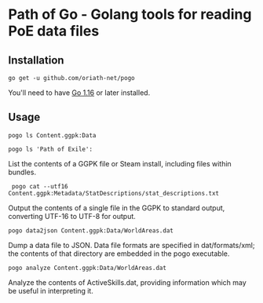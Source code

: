 Path of Go - Golang tools for reading PoE data files
====================================================

Installation
------------

    go get -u github.com/oriath-net/pogo

You'll need to have [Go 1.16](https://golang.org/dl/) or later installed.


Usage
-----

    pogo ls Content.ggpk:Data

    pogo ls 'Path of Exile':

List the contents of a GGPK file or Steam install, including files within
bundles.


     pogo cat --utf16 Content.ggpk:Metadata/StatDescriptions/stat_descriptions.txt

Output the contents of a single file in the GGPK to standard output, converting
UTF-16 to UTF-8 for output.


    pogo data2json Content.ggpk:Data/WorldAreas.dat

Dump a data file to JSON. Data file formats are specified in dat/formats/xml;
the contents of that directory are embedded in the pogo executable.


    pogo analyze Content.ggpk:Data/WorldAreas.dat

Analyze the contents of ActiveSkills.dat, providing information which may be
useful in interpreting it.

